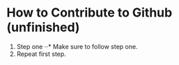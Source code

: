 # How to Contribute to Github (unfinished)

1. Step one
⋅⋅* Make sure to follow step one.
2. Repeat first step.